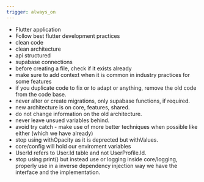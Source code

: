 ```yaml
---
trigger: always_on
---
```


- Flutter application
- Follow best flutter development practices
- clean code
- clean architecture
- api structured 
- supabase connections
- before creating a file, check if it exists already
- make sure to add context when it is common in industry practices for some features
- if you duplicate code to fix or to adapt or anything, remove the old code from the code base.
- never alter or create migrations, only supabase functions, if required.
- new architecture is on core, features, shared.
- do not change information on the old architecture.
- never leave unsued variables behind.
- avoid try catch - make use of more better techniques when possible like either (which we have already)
- stop using withOpacity as it is deprected but withValues.
- core/config will hold our enviroment variables
- UserId refers to User.Id table and not UserProfile.Id.
- stop using print() but instead use or logging inside core/logging, properly use in a inverse dependency injection way we have the interface and the implementation.
